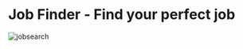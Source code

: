 # Job Finder - Find your perfect job
![jobsearch](https://github.com/raghavpuri2007/JobSearch/assets/82910597/e69c3800-bb5a-4109-95fe-15346737e6a6)
